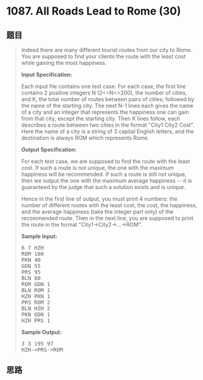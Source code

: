 <h1>1087. All Roads Lead to Rome (30)</h1>

## 题目

> <div id="problemContent">
> <p>Indeed there are many different tourist routes from our city to Rome.  You are supposed to find your clients the route with the least cost while gaining the most happiness.</p>
> <p><b>
> Input Specification:
> </b></p>
> <p>Each input file contains one test case.  For each case, the first line contains 2 positive integers N (2&lt;=N&lt;=200), the number of cities, and K, the total number of routes between pairs of cities; followed by the name of the starting city.  The next N-1 lines each gives the name of a city and an integer that represents the happiness one can gain from that city, except the starting city.  Then K lines follow, each describes a route between two cities in the format "City1 City2 Cost".  Here the name of a city is a string of 3 capital English letters, and the destination is always ROM which represents Rome. </p>
> <p><b>
> Output Specification:
> </b></p>
> <p>For each test case, we are supposed to find the route with the least cost.  If such a route is not unique, the one with the maximum happiness will be recommended.  If such a route is still not unique, then we output the one with the maximum average happiness -- it is guaranteed by the judge that such a solution exists and is unique.</p>
> <p>Hence in the first line of output, you must print 4 numbers: the number of different routes with the least cost, the cost, the happiness, and the average happiness (take the integer part only) of the recommended route.  Then in the next line, you are supposed to print the route in the format "City1-&gt;City2-&gt;...-&gt;ROM".
> </p>
> <b>Sample Input:</b><pre>
> 6 7 HZH
> ROM 100
> PKN 40
> GDN 55
> PRS 95
> BLN 80
> ROM GDN 1
> BLN ROM 1
> HZH PKN 1
> PRS ROM 2
> BLN HZH 2
> PKN GDN 1
> HZH PRS 1
> </pre>
> <b>Sample Output:</b><pre>
> 3 3 195 97
> HZH-&gt;PRS-&gt;ROM
> </pre>
> </div>

## 思路

